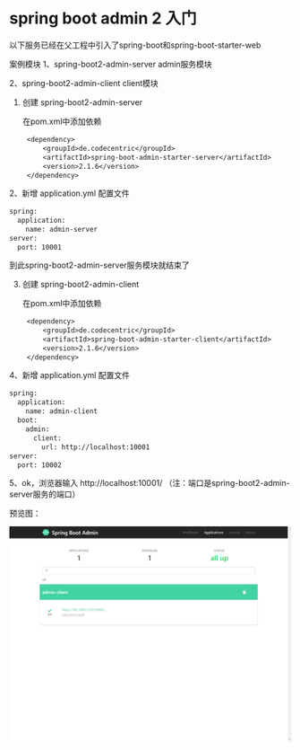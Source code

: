 # spring boot admin 2 入门

以下服务已经在父工程中引入了spring-boot和spring-boot-starter-web

案例模块
1、spring-boot2-admin-server admin服务模块

2、spring-boot2-admin-client client模块

1. 创建 spring-boot2-admin-server 

    在pom.xml中添加依赖

        <dependency>
            <groupId>de.codecentric</groupId>
            <artifactId>spring-boot-admin-starter-server</artifactId>
            <version>2.1.6</version>
        </dependency>
        
2、新增 application.yml 配置文件

    spring:
      application:
        name: admin-server
    server:
      port: 10001

到此spring-boot2-admin-server服务模块就结束了

3. 创建 spring-boot2-admin-client

    在pom.xml中添加依赖
    
        <dependency>
            <groupId>de.codecentric</groupId>
            <artifactId>spring-boot-admin-starter-client</artifactId>
            <version>2.1.6</version>
        </dependency>

4、新增 application.yml 配置文件

    spring:
      application:
        name: admin-client
      boot:
        admin:
          client:
            url: http://localhost:10001
    server:
      port: 10002
      
5、ok，浏览器输入 http://localhost:10001/ （注：端口是spring-boot2-admin-server服务的端口）

预览图：

![avatar](https://github.com/hy4101/spring-boot2/blob/master/images/localhost_10001_.png)
